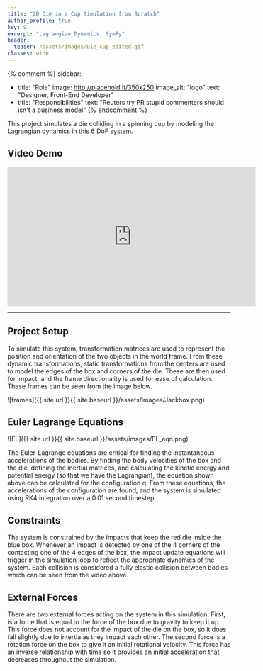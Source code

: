 ```yaml
---
title: "2D Die in a Cup Simulation from Scratch"
author_profile: true
key: 9
excerpt: "Lagrangian Dynamics, SymPy"
header:
  teaser: /assets/images/Die_cup_edited.gif
classes: wide
---
```


{% comment %} 
sidebar:
  - title: "Role"
    image: http://placehold.it/350x250
    image_alt: "logo"
    text: "Designer, Front-End Developer"
  - title: "Responsibilities"
    text: "Reuters try PR stupid commenters should isn't a business model"
{% endcomment %} 

This project simulates a die colliding in a spinning cup by modeling the Lagrangian dynamics in this 6 DoF system.

## Video Demo
<!-- <iframe
    width="100%"
    height="500px"
    src="/assets/images/Die_in_cup.mp4"
    frameborder="0"
    allow="autoplay; encrypted-media"
    allowfullscreen
>
</iframe> -->

<iframe 
width="560" 
height="315" 
src="https://www.youtube.com/embed/WeqtbWp0uf0?si=uDVIrmkHnkDnxm4a" 
title="YouTube video player" 
frameborder="0" 
allow="accelerometer; autoplay; clipboard-write; encrypted-media; gyroscope; picture-in-picture; web-share" 
allowfullscreen></iframe>

---

## Project Setup
To simulate this system, transformation matrices are used to represent the position and orientation of the two objects in the world frame. From these dynamic transformations, static transformations from the centers are used to model the edges of the box and corners of the die. These are then used for impact, and the frame directionality is used for ease of calculation. These frames can be seen from the image below.

![frames]({{ site.url }}{{ site.baseurl }}/assets/images/Jackbox.png)

## Euler Lagrange Equations
![EL]({{ site.url }}{{ site.baseurl }}/assets/images/EL_eqn.png)

The Euler-Lagrange equations are critical for finding the instantaneous accelerations of the bodies. By finding the body velocities of the box and the die, defining the inertial matrices, and calculating the kinetic energy and potential energy (so that we have the Lagrangian), the equation shown above can be calculated for the configuration q. From these equations, the accelerations of the configuration are found, and the system is simulated using RK4 integration over a 0.01 second timestep.

## Constraints
The system is constrained by the impacts that keep the red die inside the blue box. Whenever an impact is detected by one of the 4 corners of the contacting one of the 4 edges of the box, the impact update equations will trigger in the simulation loop to reflect the appropriate dynamics of the system. Each collision is considered a fully elastic collision between bodies which can be seen from the video above.

## External Forces
There are two external forces acting on the system in this simulation. First, is a force that is equal to the force of the box due to gravity to keep it up. This force does not account for the impact of the die on the box, so it does fall slightly due to intertia as they impact each other. The second force is a rotation force on the box to give it an initial rotational velocity. This force has an inverse relationship with time so it provides an initial acceleration that decreases throughout the simulation.
